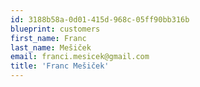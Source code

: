 ```yaml
---
id: 3188b58a-0d01-415d-968c-05ff90bb316b
blueprint: customers
first_name: Franc
last_name: Mešiček
email: franci.mesicek@gmail.com
title: 'Franc Mešiček'
---
```

